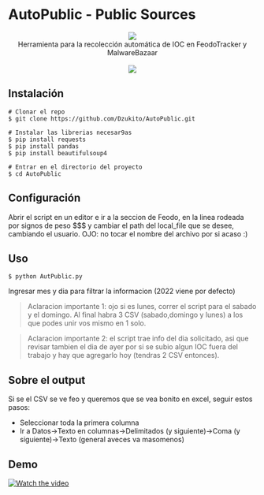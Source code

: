 # AutoPublic - Public Sources

<p align=center>

  <img src="https://i.postimg.cc/Fs9GfSsC/train-tracks-tracks.gif"/>

  <br>
  <span>Herramienta para la recolección automática de IOC en FeodoTracker y MalwareBazaar</span>
  <br>
  <br>
  <a target="_blank" href="https://www.python.org/downloads/" title="Python version"><img src="https://img.shields.io/badge/python-%3E=_2.7-green.svg"></a>
 </a>
</p>

  
## Instalación

```console
# Clonar el repo
$ git clone https://github.com/Dzukito/AutoPublic.git

# Instalar las librerias necesar9as
$ pip install requests
$ pip install pandas
$ pip install beautifulsoup4

# Entrar en el directorio del proyecto
$ cd AutoPublic

```
## Configuración

 Abrir el script en un editor e ir a la seccion de Feodo, en la linea rodeada por signos de peso $$$ y cambiar
   el path del local_file que se desee, cambiando el usuario. OJO: no tocar el nombre del archivo por si acaso :)

## Uso

```console
$ python AutPublic.py
```
Ingresar mes y dia para filtrar la informacion (2022 viene por defecto)
	
> Aclaracion importante 1: ojo si es lunes, correr el script para el sabado y el domingo. Al final habra 3 CSV (sabado,domingo y lunes) a los que podes unir vos mismo en 1 solo.
	
> Aclaracion importante 2: el script trae info del dia solicitado, asi que revisar tambien el dia de ayer por si se subio algun IOC fuera del trabajo y hay que agregarlo hoy (tendras 2 CSV entonces).

## Sobre el output

Si se el CSV se ve feo y queremos que se vea bonito en excel, seguir estos pasos:
	
  * Seleccionar toda la primera columna
* Ir a Datos->Texto en columnas->Delimitados (y siguiente)->Coma (y siguiente)->Texto (general aveces va masomenos)

## Demo
[![Watch the video](https://i.postimg.cc/bv4sGr4F/image.png)](https://www.youtube.com/watch?v=1g_TaxVGizk)
